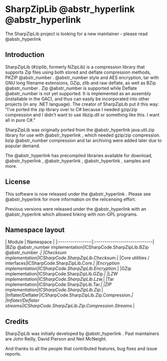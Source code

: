 # SharpZipLib @abstr_hyperlink @abstr_hyperlink 

The SharpZipLib project is looking for a new maintainer - please read @abstr_hyperlink 

## Introduction

SharpZipLib (#ziplib, formerly NZipLib) is a compression library that supports Zip files using both stored and deflate compression methods, PKZIP @abstr_number . @abstr_number style and AES encryption, tar with GNU long filename extensions, GZip, zlib and raw deflate, as well as BZip @abstr_number . Zip @abstr_number is supported while Deflate @abstr_number is not yet supported. It is implemented as an assembly (installable in the GAC), and thus can easily be incorporated into other projects (in any .NET language). The creator of SharpZipLib put it this way: "I've ported the zip library over to C# because I needed gzip/zip compression and I didn't want to use libzip.dll or something like this. I want all in pure C#."

SharpZipLib was originally ported from the @abstr_hyperlink java.util.zip library for use with @abstr_hyperlink , which needed gzip/zip compression. bzip @abstr_number compression and tar archiving were added later due to popular demand.

The @abstr_hyperlink has precompiled libraries available for download, @abstr_hyperlink , @abstr_hyperlink , @abstr_hyperlink , samples and more.

## License

This software is now released under the @abstr_hyperlink . Please see @abstr_hyperlink for more information on the relicensing effort.

Previous versions were released under the @abstr_hyperlink with an @abstr_hyperlink which allowed linking with non-GPL programs.

## Namespace layout

| Module | Namespace | |:----------------:|:-----------------------------| |BZip @abstr_number implementation|ICSharpCode.SharpZipLib.BZip @abstr_number .*| |Checksum implementation|ICSharpCode.SharpZipLib.Checksum.*| |Core utilities / interfaces|ICSharpCode.SharpZipLib.Core.*| |Encryption implementation|ICSharpCode.SharpZipLib.Encryption.*| |GZip implementation|ICSharpCode.SharpZipLib.GZip.*| |LZW implementation|ICSharpCode.SharpZipLib.Lzw.*| |Tar implementation|ICSharpCode.SharpZipLib.Tar.*| |ZIP implementation|ICSharpCode.SharpZipLib.Zip.*| |Inflater/Deflater|ICSharpCode.SharpZipLib.Zip.Compression.*| |Inflater/Deflater streams|ICSharpCode.SharpZipLib.Zip.Compression.Streams.*|

## Credits

SharpZipLib was initially developed by @abstr_hyperlink . Past maintainers are John Reilly, David Pierson and Neil McNeight. 

And thanks to all the people that contributed features, bug fixes and issue reports.
